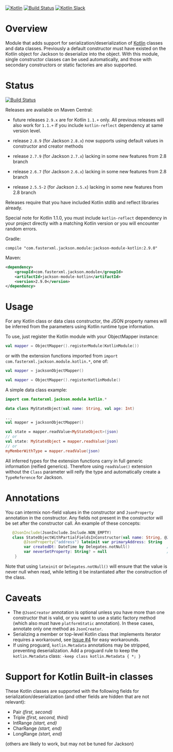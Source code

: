 [![Kotlin](https://img.shields.io/badge/kotlin-1.0.6-blue.svg)](http://kotlinlang.org) [![Build Status](https://travis-ci.org/FasterXML/jackson-module-kotlin.svg)](https://travis-ci.org/FasterXML/jackson-module-kotlin) [![Kotlin Slack](https://img.shields.io/badge/chat-kotlin%20slack-orange.svg)](http://slack.kotlinlang.org/)

# Overview

Module that adds support for serialization/deserialization of [Kotlin](http://kotlinlang.org) classes and data classes.  Previously a default constructor must have existed on the Kotlin object for Jackson to deserialize into the object.  With this module, single constructor classes can be used automatically, and those with secondary constructors or static factories are also supported.

# Status

[![Build Status](https://travis-ci.org/FasterXML/jackson-module-kotlin.svg)](https://travis-ci.org/FasterXML/jackson-module-kotlin)

Releases are available on Maven Central:

* future releases `2.9.x` are for Kotlin `1.1.+` only.  All previous releases will also work for `1.1.+` if you include `kotlin-reflect` dependency at same version level.

* release `2.8.9` (for Jackson `2.8.x`) now supports using default values in constructor and creator methods
* release `2.7.9` (for Jackson `2.7.x`) lacking in some new features from 2.8 branch
* release `2.6.7` (for Jackson `2.6.x`) lacking in some new features from 2.8 branch
* release `2.5.5-2` (for Jackson `2.5.x`) lacking in some new features from 2.8 branch

Releases require that you have included Kotlin stdlib and reflect libraries already.

Special note for Kotlin 1.1.0, you must include `kotlin-reflect` dependency in your project directly with a matching Kotlin version or you will encounter random errors.

Gradle:
```
compile "com.fasterxml.jackson.module:jackson-module-kotlin:2.9.0"
```

Maven:
```xml
<dependency>
    <groupId>com.fasterxml.jackson.module</groupId>
    <artifactId>jackson-module-kotlin</artifactId>
    <version>2.9.0</version>
</dependency>
```

# Usage

For any Kotlin class or data class constructor, the JSON property names will be inferred from the parameters using Kotlin runtime type information.

To use, just register the Kotlin module with your ObjectMapper instance:

```kotlin
val mapper = ObjectMapper().registerModule(KotlinModule())
```

or with the extension functions imported from `import com.fasterxml.jackson.module.kotlin.*`, one of:

```kotlin
val mapper = jacksonObjectMapper()
```

```kotlin
val mapper = ObjectMapper().registerKotlinModule()
```

A simple data class example:
```kotlin
import com.fasterxml.jackson.module.kotlin.*

data class MyStateObject(val name: String, val age: Int)

...
val mapper = jacksonObjectMapper()

val state = mapper.readValue<MyStateObject>(json)
// or
val state: MyStateObject = mapper.readValue(json)
// or
myMemberWithType = mapper.readValue(json)
```

All inferred types for the extension functions carry in full generic information (reified generics).
Therefore using `readValue()` extension without the `Class` parameter will reify the type and automatically create a `TypeReference` for Jackson.

# Annotations

You can intermix non-field values in the constructor and `JsonProperty` annotation in the constructor.  Any fields not present in the constructor will be set after the constructor call.  An example of these concepts:

```kotlin
   @JsonInclude(JsonInclude.Include.NON_EMPTY)
   class StateObjectWithPartialFieldsInConstructor(val name: String, @JsonProperty("age") val years: Int)    {
        @JsonProperty("address") lateinit var primaryAddress: String   // set after construction
        var createdDt: DateTime by Delegates.notNull()                // set after construction
        var neverSetProperty: String? = null                          // not in JSON so must be nullable with default
    }
```

Note that using `lateinit` or `Delegates.notNull()` will ensure that the value is never null when read, while letting it be instantiated after the construction of the class.

# Caveats

* The `@JsonCreator` annotation is optional unless you have more than one constructor that is valid, or you want to use a static factory method (which also must have `platformStatic` annotation).  In these cases, annotate only one method as `JsonCreator`.
* Serializing a member or top-level Kotlin class that implements Iterator requires a workaround, see [Issue #4](https://github.com/FasterXML/jackson-module-kotlin/issues/4) for easy workarounds.
* If using proguard, `kotlin.Metadata` annotations may be stripped, preventing deserialization. Add a proguard rule to keep the `kotlin.Metadata` class: `-keep class kotlin.Metadata { *; }` 
 
# Support for Kotlin Built-in classes

These Kotlin classes are supported with the following fields for serialization/deserialization (and other fields are hidden that are not relevant):

* Pair _(first, second)_
* Triple _(first, second, third)_
* IntRange _(start, end)_
* CharRange _(start, end)_
* LongRange _(start, end)_

(others are likely to work, but may not be tuned for Jackson)
